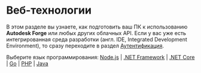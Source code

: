 # Веб-технологии

В этом разделе вы узнаете, как подготовить ваш ПК к использованию **Autodesk Forge** или любых других облачных API. Если у вас уже есть интегрированная среда разработки (англ. IDE, Integrated Development Environment), то сразу переходите в раздел [Аутентификация](oauth/).

Выберите язык программирования: [Node.js](environment/tools/nodejs) | [.NET Framework](environment/tools/net) | [.NET Core](environment/tools/netcore) | [Go](environment/tools/go) | [PHP](environment/tools/php) | [Java](environment/tools/java)


